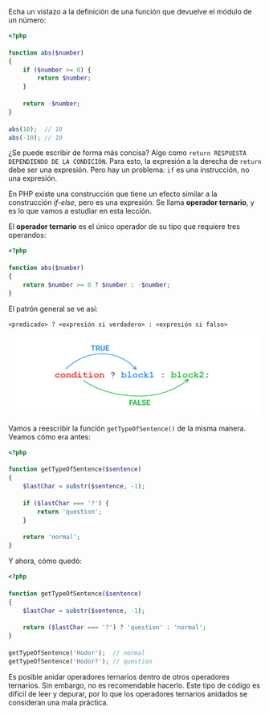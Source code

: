 Echa un vistazo a la definición de una función que devuelve el módulo de un número:

```php
<?php

function abs($number)
{
    if ($number >= 0) {
        return $number;
    }

    return -$number;
}

abs(10);  // 10
abs(-10); // 10
```

¿Se puede escribir de forma más concisa? Algo como `return RESPUESTA DEPENDIENDO DE LA CONDICIÓN`. Para esto, la expresión a la derecha de `return` debe ser una expresión. Pero hay un problema: `if` es una instrucción, no una expresión.

En PHP existe una construcción que tiene un efecto similar a la construcción *if-else*, pero es una expresión. Se llama **operador ternario**, y es lo que vamos a estudiar en esta lección.

El **operador ternario** es el único operador de su tipo que requiere tres operandos:

```php
<?php

function abs($number)
{
    return $number >= 0 ? $number : -$number;
}
```

El patrón general se ve así:

```text
<predicado> ? <expresión si verdadero> : <expresión si falso>
```

![Operador ternario](../assets/ternary-operator.png)

Vamos a reescribir la función `getTypeOfSentence()` de la misma manera. Veamos cómo era antes:

  ```php
  <?php

  function getTypeOfSentence($sentence)
  {
      $lastChar = substr($sentence, -1);

      if ($lastChar === '?') {
          return 'question';
      }

      return 'normal';
  }
  ```

  Y ahora, cómo quedó:

  ```php
  <?php

  function getTypeOfSentence($sentence)
  {
      $lastChar = substr($sentence, -1);

      return ($lastChar === '?') ? 'question' : 'normal';
  }

  getTypeOfSentence('Hodor');  // normal
  getTypeOfSentence('Hodor?'); // question
  ```

Es posible anidar operadores ternarios dentro de otros operadores ternarios. Sin embargo, no es recomendable hacerlo. Este tipo de código es difícil de leer y depurar, por lo que los operadores ternarios anidados se consideran una mala práctica.
